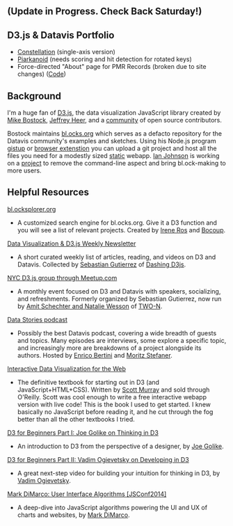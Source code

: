 ##
## (Update in Progress. Check Back Saturday!)
##



## D3.js & Datavis Portfolio
* [Constellation](http://bl.ocks.org/tomswisher/raw/58e0ac7cd6da86e391a1/) (single-axis version)
* [Piarkanoid](http://bl.ocks.org/tomswisher/raw/09898dca3a6ca4ebfa33) (needs scoring and hit detection for rotated keys)
* Force-directed "About" page for PMR Records (broken due to site changes) ([Code](http://www.pmrrecords.com/wp-content/themes/bespoke/js/init.js?ver=4.3.1))

## Background
I'm a huge fan of [D3.js](http://d3js.org/), the data visualization JavaScript library created by [Mike Bostock](http://bost.ocks.org/mike/), [Jeffrey Heer](http://homes.cs.washington.edu/~jheer/), and a [community](https://github.com/mbostock/d3/graphs/contributors) of open source contributors.

Bostock maintains [bl.ocks.org](http://bl.ocks.org/) which serves as a defacto repository for the Datavis community's examples and sketches. Using his Node.js program [gistup](http://bost.ocks.org/mike/block/) or [browser extenstion](https://github.com/mbostock/bl.ocks.org/blob/master/README.md) you can upload a git project and host all the files you need for a modestly sized [static](http://stackoverflow.com/a/15719098) webapp. [Ian Johnson](https://www.kickstarter.com/profile/1058500513) is working on a [project](https://www.kickstarter.com/projects/1058500513/building-blocks-0) to remove the command-line aspect and bring bl.ock-making to more users.

## Helpful Resources
[bl.ocksplorer.org](http://bl.ocksplorer.org/)
* A customized search engine for bl.ocks.org. Give it a D3 function and you will see a list of relevant projects. Created by [Irene Ros](http://ireneros.com/) and [Bocoup](http://bocoup.com/).

[Data Visualization & D3.js Weekly Newsletter](https://www.dashingd3js.com/data-visualization-and-d3-newsletter)
* A short curated weekly list of articles, reading, and videos on D3 and Datavis. Collected by [Sebastian Gutierrez](https://www.dashingd3js.com/about) of [Dashing D3js](https://www.dashingd3js.com).

[NYC D3.js group through Meetup.com](http://www.meetup.com/NYC-D3-JS/)
* A monthly event focused on D3 and Datavis with speakers, socializing, and refreshments. Formerly organized by Sebastian Gutierrez, now run by [Amit Schechter and Natalie Wesson](http://two-n.com/team/) of [TWO-N](http://www.two-n.com/).

[Data Stories podcast](http://datastori.es/)
* Possibly the best Datavis podcast, covering a wide breadth of guests and topics. Many episodes are interviews, some explore a specific topic, and increasingly more are breakdowns of a project alongside its authors. Hosted by [Enrico Bertini](http://enrico.bertini.io/) and [Moritz Stefaner](http://moritz.stefaner.eu/).

[Interactive Data Visualization for the Web](http://chimera.labs.oreilly.com/books/1230000000345)
* The definitive textbook for starting out in D3 (and JavaScript+HTML+CSS). Written by [Scott Murray](http://alignedleft.com/) and sold through O'Reilly. Scott was cool enough to write a free interactive webapp version with live code! This is the book I used to get started. I knew basically no JavaScript before reading it, and he cut through the fog better than all the other textbooks I tried.

[D3 for Beginners Part I: Joe Golike on Thinking in D3](https://www.youtube.com/watch?v=TT11gTQAbcU)
* An introduction to D3 from the perspective of a designer, by [Joe Golike](http://golike.com/).

[D3 for Beginners Part II: Vadim Ogievetsky on Developing in D3](https://www.youtube.com/watch?v=RXhucjpsNqA)
* A great next-step video for building your intuition for thinking in D3, by [Vadim Ogievetsky](https://github.com/vogievetsky).

[Mark DiMarco: User Interface Algorithms [JSConf2014]](https://www.youtube.com/watch?v=90NsjKvz9Ns)
* A deep-dive into JavaScript algorithms powering the UI and UX of charts and websites, by [Mark DiMarco](https://github.com/markmarkoh).
